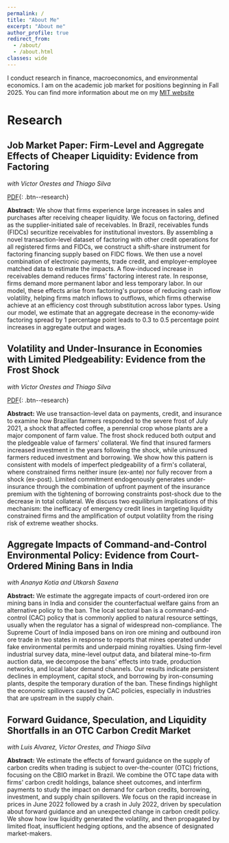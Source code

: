 ```yaml
---
permalink: /
title: "About Me"
excerpt: "About me"
author_profile: true
redirect_from: 
  - /about/
  - /about.html
classes: wide
---
```


I conduct research in finance, macroeconomics, and environmental economics. I am on the academic job market for positions beginning in Fall 2025. You can find more information about me on my [MIT website](https://economics.mit.edu/people/phd-students/henry-zhang)

# Research

## Job Market Paper: Firm-Level and Aggregate Effects of Cheaper Liquidity: Evidence from Factoring
*with Victor Orestes and Thiago Silva*

[PDF](files/JMP.pdf){: .btn--research}

**Abstract:** We show that firms experience large increases in sales and purchases after receiving cheaper liquidity. We focus on factoring, defined as the supplier-initiated sale of receivables. In Brazil, receivables funds (FIDCs) securitize receivables for institutional investors. By assembling a novel transaction-level dataset of factoring with other credit operations for all registered firms and FIDCs, we construct a shift-share instrument for factoring financing supply based on FIDC flows. We then use a novel combination of electronic payments, trade credit, and employer-employee matched data to estimate the impacts. A flow-induced increase in receivables demand reduces firms' factoring interest rate. In response, firms demand more permanent labor and less temporary labor. In our model, these effects arise from factoring's purpose of reducing cash inflow volatility, helping firms match inflows to outflows, which firms otherwise achieve at an efficiency cost through substitution across labor types. Using our model, we estimate that an aggregate decrease in the economy-wide factoring spread by 1 percentage point leads to 0.3 to 0.5 percentage point increases in aggregate output and wages.

## Volatility and Under-Insurance in Economies with Limited Pledgeability: Evidence from the Frost Shock
*with Victor Orestes and Thiago Silva*

[PDF](files/Frost_Shock.pdf){: .btn--research}

**Abstract:** We use transaction-level data on payments, credit, and insurance to examine how Brazilian farmers responded to the severe frost of July 2021, a shock that affected coffee, a perennial crop whose plants are a major component of farm value. The frost shock reduced both output and the pledgeable value of farmers' collateral. We find that insured farmers increased investment in the years following the shock, while uninsured farmers reduced investment and borrowing. We show how this pattern is consistent with models of imperfect pledgeability of a firm's collateral, where constrained firms neither insure (ex-ante) nor fully recover from a shock (ex-post). Limited commitment endogenously generates under-insurance through the combination of upfront payment of the insurance premium with the tightening of borrowing constraints post-shock due to the decrease in total collateral. We discuss two equilibrium implications of this mechanism: the inefficacy of emergency credit lines in targeting liquidity constrained firms and the amplification of output volatility from the rising risk of extreme weather shocks.

## Aggregate Impacts of Command-and-Control Environmental Policy: Evidence from Court-Ordered Mining Bans in India
*with Ananya Kotia and Utkarsh Saxena*

**Abstract:** We estimate the aggregate impacts of court-ordered iron ore mining bans in India and consider the counterfactual welfare gains from an alternative policy to the ban. The local sectoral ban is a command-and-control (CAC) policy that is commonly applied to natural resource settings, usually when the regulator has a signal of widespread non-compliance. The Supreme Court of India imposed bans on iron ore mining and outbound iron ore trade in two states in response to reports that mines operated under fake environmental permits and underpaid mining royalties. Using firm-level industrial survey data, mine-level output data, and bilateral mine-to-firm auction data, we decompose the bans' effects into trade, production networks, and local labor demand channels. Our results indicate persistent declines in employment, capital stock, and borrowing by iron-consuming plants, despite the temporary duration of the ban. These findings highlight the economic spillovers caused by CAC policies, especially in industries that are upstream in the supply chain.

## Forward Guidance, Speculation, and Liquidity Shortfalls in an OTC Carbon Credit Market
*with Luis Alvarez, Victor Orestes, and Thiago Silva*

**Abstract:** We estimate the effects of forward guidance on the supply of carbon credits when trading is subject to over-the-counter (OTC) frictions, focusing on the CBIO market in Brazil. We combine the OTC tape data with firms' carbon credit holdings, balance sheet outcomes, and interfirm payments to study the impact on demand for carbon credits, borrowing, investment, and supply chain spillovers. We focus on the rapid increase in prices in June 2022 followed by a crash in July 2022, driven by speculation about forward guidance and an unexpected change in carbon credit policy. We show how low liquidity generated the volatility, and then propagated by limited float, insufficient hedging options, and the absence of designated market-makers.